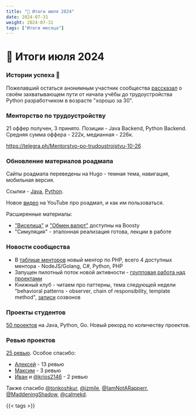 ```yaml
---
title: "📝 Итоги июля 2024"
date: 2024-07-31
weight: 2024-07-31
tags: ["Итоги месяца"]
---
```


# 📝 Итоги июля 2024

### Истории успеха 🎉

Пожелавший остаться анонимным участник сообщества [рассказал](https://t.me/zhukovsd_it_chat/56150/94798) о своём захватывающем пути от начала учёбы до трудоустройства Python разработчиком в возрасте "хорошо за 30".

### Менторство по трудоустройству

21 оффер получен, 3 принято. Позиции - Java Backend, Python Backend. Средняя сумма оффера - 222к, медианная - 226к. 

https://telegra.ph/Mentorstvo-po-trudoustrojstvu-10-26

### Обновление материалов роадмапа

Сайты роадмапа переведены на Hugo - темная тема, навигация, мобильная версия.

Ссылки - [Java](https://zhukovsd.github.io/java-backend-learning-course/), [Python](https://zhukovsd.github.io/python-backend-learning-course/).

Новое [видео](https://www.youtube.com/watch?v=Om759lMqG3g) на YouTube про роадмап, и как им пользоваться.

Расширенные материалы:

- ["Виселица"](https://boosty.to/zhukovsd/posts/07961b26-59a9-449f-80c5-53c4c070e2b8?share=post_link) и ["Обмен валют"](https://boosty.to/zhukovsd/posts/08a542e8-5503-4331-a82b-7b6bcf04314b?share=post_link) доступны на Boosty
- "Симуляция" - эталонная реализация готова, лекции в работе

### Новости сообщества

- В [таблице менторов](https://docs.google.com/spreadsheets/d/1_EaS3CRoBeo-PG04O2YGOYSk3afdGxgeqd3x0WRLe68/edit?gid=0#gid=0) новый ментор по PHP, всего 4 доступных ментора - NodeJS/Golang, C#, Python, PHP
- Запущен пилотный поток новой активности - [групповая работа над проектами](https://t.me/zhukovsd_it_mentor/137)
- Книжный клуб - читаем про паттерны, тема следующей недели "behavioral patterns - observer, chain of responsibility, template method", [записи](https://drive.google.com/drive/folders/1qT5mbI8OM92O71gESjjKu1zNVrTNUh95?usp=sharing) созвонов

### Проекты студентов

[50 проектов](https://t.me/zhukovsd_it_chat/1/99294) на Java, Python, Go. Новый рекорд по количеству проектов.

### Ревью проектов

[25 ревью](https://t.me/zhukovsd_it_chat/1/99306). Особое спасибо:

- [Алексей](https://t.me/Raketa4000az) - 13 ревью
- [Максим](https://t.me/apostol_fet) - 3 ревью
- [Иван](https://t.me/makeitvsolo) и [@krios2146](https://t.me/krios2146) - 2 ревью

Также спасибо [@tonkoshkur](https://t.me/tonkoshkur), [@izmile](https://t.me/izmile), [@IamNotARapperr](https://t.me/IamNotARapperr), [@MaddeningShadow](https://t.me/MaddeningShadow), [@calmekd](https://t.me/calmekd).

{{< tags >}} 
